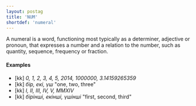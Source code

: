 ```yaml
---
layout: postag
title: 'NUM'
shortdef: 'numeral'
---
```


A numeral is a word, functioning most typically as a determiner,
adjective or pronoun, that expresses a number and a relation to the
number, such as quantity, sequence, frequency or fraction.

#### Examples

* [kk] _0, 1, 2, 3, 4, 5, 2014, 1000000, 3.14159265359_
* [kk] _бір, екі, үш_ "one, two, three"
* [kk] _I, II, III, IV, V, MMXIV_
* [kk] _бірінші, екінші, үшінші_ "first, second, third"

<!-- Interlanguage links updated Po lis 14 15:34:34 CET 2022 -->
